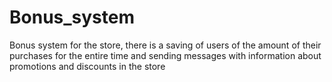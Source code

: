 # Bonus_system
Bonus system for the store, there is a saving of users of the amount of their purchases for the entire time and sending messages with information about promotions and discounts in the store
